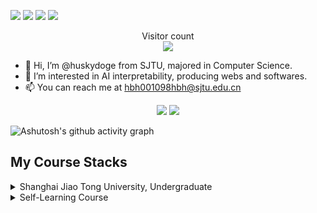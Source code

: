 
<a target="_blank" href="https://space.bilibili.com/47337383?spm_id_from=333.788.0.0" title="Woof"><img src="https://img.shields.io/badge/Bilibili-HuskyDoge-blue?logo=bilibili"></a>
<a target="_blank" href="http://huskydoge.info/" title="Look"><img src="https://img.shields.io/badge/Life Blog-Home-blue?logo=wordpress"></a>
<a target="_blank" href="https://huskydoge.github.io/" title="Look"><img src="https://img.shields.io/badge/Intro-About Me-blue?logo=blogger"></a>
<a target="_blank" href="https://huskydoge.github.io/husky-knowledge-library/" title="Cache"><img src="https://img.shields.io/badge/Knowledge-Cache-blue?logo=bloglovin"></a>

<p align="center"> 
  Visitor count<br>
  <img src="https://profile-counter.glitch.me/huskydoge/count.svg" />
</p>


- 👋 Hi, I’m @huskydoge from SJTU, majored in Computer Science.
- 👀 I’m interested in AI interpretability, producing webs and softwares.
- 📫 You can reach me at hbh001098hbh@sjtu.edu.cn


<!---
huskydoge/huskydoge is a ✨ special ✨ repository because its `README.md` (this file) appears on your GitHub profile.
You can click the Preview link to take a look at your changes.
--->

<p align="center"> 
 
  <img src="https://github-readme-stats.vercel.app/api?username=huskydoge&show_icons=true&icon_color=CE1D2D&text_color=718096&bg_color=ffffff&hide_title=true" />

  <img src="https://github-readme-stats.vercel.app/api/top-langs/?username=huskydoge&style=compact" />

</p>





![Ashutosh's github activity graph](https://github-readme-activity-graph.vercel.app/graph?username=huskydoge&theme=github-compact)

## My Course Stacks

<details>

<summary>  Shanghai Jiao Tong University, Undergraduate</summary>
</br>

* [SJTU-CS1605-Programming and Practice Group Project, 2022 Summer Semester](https://github.com/huskydoge/SnakeGame)
* [SJTU-ICE2604-Introduction to Software Engineering, Fall 2022]()
* [SJTU-ICE2601-Information Theory Final Project, Spring 2023](https://github.com/huskydoge/Exploration-on-Adaptive-Huffman)
* [SJTU-CS3611-Computer Networking Group Project, Spring 2023](https://github.com/huskydoge/CS3611-videoStreaming-player)
* [SJTU-CS2612-Programming Languages and Compilers, Fall 2023](https://github.com/huskydoge/CS2612-Programming-Languages-and-Compilers)
* [SJTU-CS3601-Operating System, Fall 2023](https://github.com/huskydoge/CS3601-OS-2023)
* [SJTU-CS3602-NLP, Fall 2023](https://github.com/huskydoge/CS3602-NLP)
* [SJTU-AI3603-Theory and application of artificial intelligence, Fall 2023](https://github.com/huskydoge/AI-3603-Theory-and-application-of-artificial-intelligence)
* [Other Courses](https://github.com/huskydoge/SJTU-CourseStacks)
  
</details>


<details>

<summary>Self-Learning Course</summary>
</br>

* [The Complete JavaScript Course 2023, Udemy](https://www.bilibili.com/video/BV1vA4y197C7/?spm_id_from=333.337.search-card.all.click) (partially accomplished）




</details>
